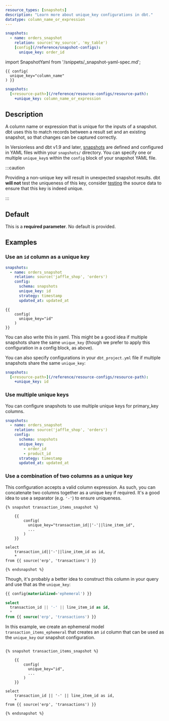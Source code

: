 ```yaml
---
resource_types: [snapshots]
description: "Learn more about unique_key configurations in dbt."
datatype: column_name_or_expression
---
```



<VersionBlock firstVersion="1.9">

<File name='snapshots/<filename>.yml'>

```yaml
snapshots:
  - name: orders_snapshot
    relation: source('my_source', 'my_table')
    [config](/reference/snapshot-configs):
      unique_key: order_id

```

</File>
</VersionBlock>

<VersionBlock lastVersion="1.8">

import SnapshotYaml from '/snippets/_snapshot-yaml-spec.md';

<SnapshotYaml/>

<File name='snapshots/<filename>.sql'>

```jinja2
{{ config(
  unique_key="column_name"
) }}

```
</File>
</VersionBlock>

<File name='dbt_project.yml'>

```yml
snapshots:
  [<resource-path>](/reference/resource-configs/resource-path):
    +unique_key: column_name_or_expression

```

</File>

## Description
A column name or expression that is unique for the inputs of a snapshot. dbt uses this to match records between a result set and an existing snapshot, so that changes can be captured correctly.

In Versionless and dbt v1.9 and later, [snapshots](/docs/build/snapshots) are defined and configured in YAML files within your `snapshots/` directory. You can specify one or multiple `unique_key`s within the `config` block of your snapshot YAML file.

:::caution 

Providing a non-unique key will result in unexpected snapshot results. dbt **will not** test the uniqueness of this key, consider [testing](/blog/primary-key-testing#how-to-test-primary-keys-with-dbt) the source data to ensure that this key is indeed unique.

:::

## Default
This is a **required parameter**. No default is provided.

## Examples

### Use an `id` column as a unique key

<VersionBlock firstVersion="1.9">

<File name="snapshots/orders_snapshot.yml">

```yaml
snapshots:
  - name: orders_snapshot
    relation: source('jaffle_shop', 'orders')
    config:
      schema: snapshots
      unique_key: id
      strategy: timestamp
      updated_at: updated_at

```
</File>
</VersionBlock>

<VersionBlock lastVersion="1.8">
<File name='snapshots/<filename>.sql'>

```jinja2
{{
    config(
      unique_key="id"
    )
}}

```

</File>

You can also write this in yaml. This might be a good idea if multiple snapshots share the same `unique_key` (though we prefer to apply this configuration in a config block, as above).
</VersionBlock>

You can also specify configurations in your `dbt_project.yml` file if multiple snapshots share the same `unique_key`:
<File name='dbt_project.yml'>

```yml
snapshots:
  [<resource-path>](/reference/resource-configs/resource-path):
    +unique_key: id

```

</File>

<VersionBlock firstVersion="1.9">

### Use multiple unique keys

You can configure snapshots to use multiple unique keys for primary_key columns.

<File name='snapshots/transaction_items_snapshot.yml'>

```yaml
snapshots:
  - name: orders_snapshot
    relation: source('jaffle_shop', 'orders')
    config:
      schema: snapshots
      unique_key: 
        - order_id
        - product_id
      strategy: timestamp
      updated_at: updated_at
```

</File>
</VersionBlock>

<VersionBlock lastVersion="1.8">

### Use a combination of two columns as a unique key

This configuration accepts a valid column expression. As such, you can concatenate two columns together as a unique key if required. It's a good idea to use a separator (e.g. `'-'`) to ensure uniqueness.

<File name='snapshots/transaction_items_snapshot.sql'>

```jinja2
{% snapshot transaction_items_snapshot %}

    {{
        config(
          unique_key="transaction_id||'-'||line_item_id",
          ...
        )
    }}

select
    transaction_id||'-'||line_item_id as id,
    *
from {{ source('erp', 'transactions') }}

{% endsnapshot %}

```

</File>

Though, it's probably a better idea to construct this column in your query and use that as the `unique_key`:


<File name='models/transaction_items_ephemeral.sql'>

```sql
{{ config(materialized='ephemeral') }}

select
  transaction_id || '-' || line_item_id as id,
  *
from {{ source('erp', 'transactions') }}

```

</File>

In this example, we create an ephemeral model `transaction_items_ephemeral` that creates an `id` column that can be used as the `unique_key` our snapshot configuration.

<File name='snapshots/transaction_items_snapshot.sql'>

```jinja2

{% snapshot transaction_items_snapshot %}

    {{
        config(
          unique_key="id",
          ...
        )
    }}

select
    transaction_id || '-' || line_item_id as id,
    *
from {{ source('erp', 'transactions') }}

{% endsnapshot %}


```

</File>
</VersionBlock>

